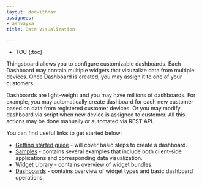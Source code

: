```yaml
---
layout: docwithnav
assignees:
- ashvayka
title: Data Visualization

---
```


* TOC
{:toc}

Thingsboard allows you to configure customizable dashboards. 
Each Dashboard may contain multiple widgets that visuzalize data from multiple devices.
Once Dashboard is created, you may assign it to one of your customers
 
Dashboards are light-weight and you may have millions of dashboards. 
For example, you may automatically create dashboard for each new customer based on data from registered customer devices. 
Or you may modify dashboard via script when new device is assigned to customer. All this actions may be done manually or automated via REST API.

You can find useful links to get started below:

 - [Getting started guide](/docs/getting-started-guides/helloworld/) - will cover basic steps to create a dashboard.
 - [Samples](/docs/samples/) - contains several examples that include both client-side applications and corresponding data visualization.
 - [Widget Library](/docs/user-guide/ui/widget-library/) - contains overview of widget bundles.
 - [Dashboards](/docs/user-guide/ui/dashboards/) - contains overview of widget types and basic dashboard operations.